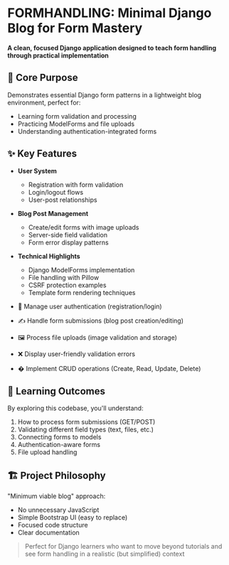 # FORMHANDLING: Minimal Django Blog for Form Mastery

**A clean, focused Django application designed to teach form handling through practical implementation**

## 📌 Core Purpose
Demonstrates essential Django form patterns in a lightweight blog environment, perfect for:
- Learning form validation and processing
- Practicing ModelForms and file uploads
- Understanding authentication-integrated forms

## ✨ Key Features
- **User System**
  - Registration with form validation
  - Login/logout flows
  - User-post relationships

- **Blog Post Management**
  - Create/edit forms with image uploads
  - Server-side field validation
  - Form error display patterns

- **Technical Highlights**
  - Django ModelForms implementation
  - File handling with Pillow
  - CSRF protection examples
  - Template form rendering techniques

- 🔐 Manage user authentication (registration/login)

- ✍️ Handle form submissions (blog post creation/editing)

- 🖼️ Process file uploads (image validation and storage)

- ❌ Display user-friendly validation errors

- � Implement CRUD operations (Create, Read, Update, Delete)
## 🎯 Learning Outcomes
By exploring this codebase, you'll understand:
1. How to process form submissions (GET/POST)
2. Validating different field types (text, files, etc.)
3. Connecting forms to models
4. Authentication-aware forms
5. File upload handling

## 🏗️ Project Philosophy
"Minimum viable blog" approach:
- No unnecessary JavaScript
- Simple Bootstrap UI (easy to replace)
- Focused code structure
- Clear documentation

> Perfect for Django learners who want to move beyond tutorials and see form handling in a realistic (but simplified) context